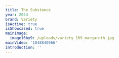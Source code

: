```yaml
---
title: The Substance
year: 2024
brand: Variety
isActive: true
isShowcased: true
mainImage:
  image16by9: /uploads/variety_169_margareth.jpg
mainVideo: '1048840966'
introduction: ''
---
```


